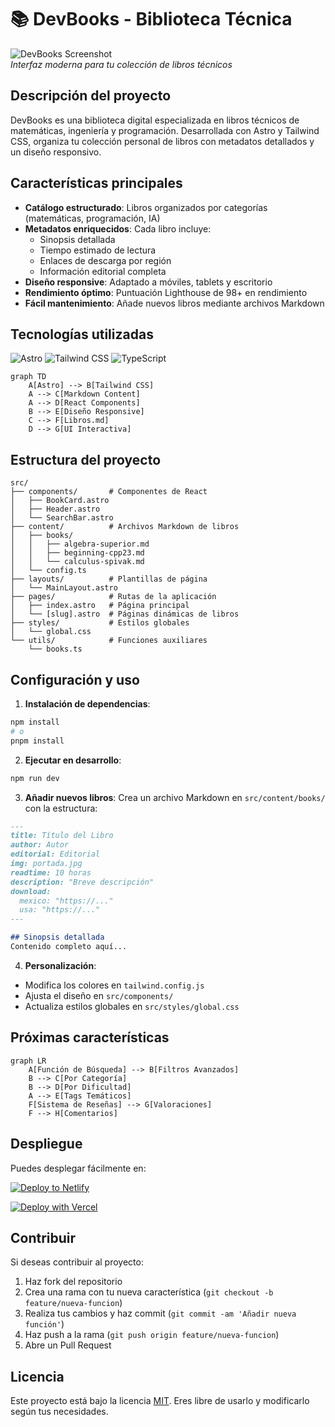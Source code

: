 # 📚 DevBooks - Biblioteca Técnica

![DevBooks Screenshot](./public/screenshot.png)  
*Interfaz moderna para tu colección de libros técnicos*

## Descripción del proyecto

DevBooks es una biblioteca digital especializada en libros técnicos de matemáticas, ingeniería y programación. Desarrollada con Astro y Tailwind CSS, organiza tu colección personal de libros con metadatos detallados y un diseño responsivo.

## Características principales

- **Catálogo estructurado**: Libros organizados por categorías (matemáticas, programación, IA)
- **Metadatos enriquecidos**: Cada libro incluye:
  - Sinopsis detallada
  - Tiempo estimado de lectura
  - Enlaces de descarga por región
  - Información editorial completa
- **Diseño responsive**: Adaptado a móviles, tablets y escritorio
- **Rendimiento óptimo**: Puntuación Lighthouse de 98+ en rendimiento
- **Fácil mantenimiento**: Añade nuevos libros mediante archivos Markdown

## Tecnologías utilizadas

![Astro](https://img.shields.io/badge/Astro-5.9.2-FF5D01?style=flat&logo=astro)
![Tailwind CSS](https://img.shields.io/badge/Tailwind_CSS-3.3.0-06B6D4?style=flat&logo=tailwind-css)
![TypeScript](https://img.shields.io/badge/TypeScript-5.8.3-3178C6?style=flat&logo=typescript)

```mermaid
graph TD
    A[Astro] --> B[Tailwind CSS]
    A --> C[Markdown Content]
    A --> D[React Components]
    B --> E[Diseño Responsive]
    C --> F[Libros.md]
    D --> G[UI Interactiva]
```

## Estructura del proyecto

```
src/
├── components/       # Componentes de React
│   ├── BookCard.astro
│   ├── Header.astro
│   └── SearchBar.astro
├── content/          # Archivos Markdown de libros
│   ├── books/
│   │   ├── algebra-superior.md
│   │   ├── beginning-cpp23.md
│   │   └── calculus-spivak.md
│   └── config.ts
├── layouts/          # Plantillas de página
│   └── MainLayout.astro
├── pages/            # Rutas de la aplicación
│   ├── index.astro   # Página principal
│   └── [slug].astro  # Páginas dinámicas de libros
├── styles/           # Estilos globales
│   └── global.css
└── utils/            # Funciones auxiliares
    └── books.ts
```

## Configuración y uso

1. **Instalación de dependencias**:
```bash
npm install
# o
pnpm install
```

2. **Ejecutar en desarrollo**:
```bash
npm run dev
```

3. **Añadir nuevos libros**:
Crea un archivo Markdown en `src/content/books/` con la estructura:

```markdown
---
title: Título del Libro
author: Autor
editorial: Editorial
img: portada.jpg
readtime: 10 horas
description: "Breve descripción"
download:
  mexico: "https://..."
  usa: "https://..."
---

## Sinopsis detallada
Contenido completo aquí...
```

4. **Personalización**:
- Modifica los colores en `tailwind.config.js`
- Ajusta el diseño en `src/components/`
- Actualiza estilos globales en `src/styles/global.css`

## Próximas características

```mermaid
graph LR
    A[Función de Búsqueda] --> B[Filtros Avanzados]
    B --> C[Por Categoría]
    B --> D[Por Dificultad]
    A --> E[Tags Temáticos]
    F[Sistema de Reseñas] --> G[Valoraciones]
    F --> H[Comentarios]
```

## Despliegue

Puedes desplegar fácilmente en:

[![Deploy to Netlify](https://www.netlify.com/img/deploy/button.svg)](https://app.netlify.com/start/deploy?repository=https://github.com/tuusuario/devbooks)

[![Deploy with Vercel](https://vercel.com/button)](https://vercel.com/new/clone?repository-url=https%3A%2F%2Fgithub.com%2Ftuusuario%2Fdevbooks)

## Contribuir

Si deseas contribuir al proyecto:

1. Haz fork del repositorio
2. Crea una rama con tu nueva característica (`git checkout -b feature/nueva-funcion`)
3. Realiza tus cambios y haz commit (`git commit -am 'Añadir nueva función'`)
4. Haz push a la rama (`git push origin feature/nueva-funcion`)
5. Abre un Pull Request

## Licencia

Este proyecto está bajo la licencia [MIT](LICENSE). Eres libre de usarlo y modificarlo según tus necesidades.